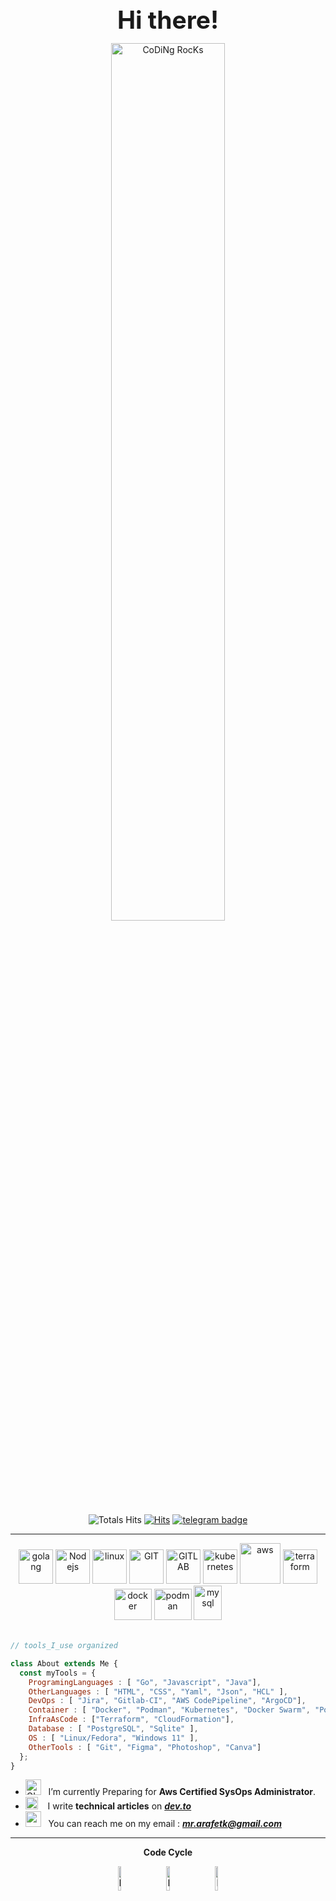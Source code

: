 <div align="center" width="50">


<strong style="font-size:39px">Hi there!</strong>

<img src="https://github.com/SP-XD/SP-XD/blob/main/images/dev-working_rounded.gif?raw=true" href="https://github.com/sp-xd" alt="CoDiNg RocKs"  width="60%"/><br> 

![Totals Hits](https://komarev.com/ghpvc/?username=Arafetki&style=flat&color=orange&label=PROFILE+VIEWS)
[![Hits](https://hits.seeyoufarm.com/api/count/incr/badge.svg?url=https%3A%2F%2Fgithub.com%2FArafetki&count_bg=%2379C83D&title_bg=%23555555&icon=&icon_color=%23E7E7E7&title=hits&edge_flat=false)](https://hits.seeyoufarm.com)
[![telegram badge](https://img.shields.io/badge/arafetki-grey?style=flat&logo=gitlab)](https://gitlab.com/arafetki) <br>
</div>

<hr></hr>

<div align="center">
    <img src="https://www.svgrepo.com/show/373635/go-gopher.svg" alt="golang" width="55" height="55"/>
    <img src="https://www.vectorlogo.zone/logos/nodejs/nodejs-icon.svg" alt="Nodejs" width="55" height="55"/>
    <img src="https://www.vectorlogo.zone/logos/linux/linux-icon.svg" alt="linux" width="55" height="55"/>      
    <img src="https://www.vectorlogo.zone/logos/git-scm/git-scm-icon.svg" alt="GIT" width="55" height="55"/> 
    <img src="https://cdn.worldvectorlogo.com/logos/gitlab.svg" alt="GITLAB" width="55" height="55"/>       
    <img src="https://www.vectorlogo.zone/logos/kubernetes/kubernetes-icon.svg" alt="kubernetes" width="55" height="55"/>
    <img src="https://upload.wikimedia.org/wikipedia/commons/5/5c/AWS_Simple_Icons_AWS_Cloud.svg" alt="aws" width="65" height="65"/>
    <img src="https://www.svgrepo.com/show/354447/terraform-icon.svg" alt="terraform" width="55" height="55"/>      
    <img src="https://www.vectorlogo.zone/logos/docker/docker-official.svg" alt="docker" width="60" height="50"/>      
    <img src="https://media.slid.es/uploads/1005350/images/6982390/podman.svg" alt="podman" width="60" height="50"/>
    <img src="https://upload.wikimedia.org/wikipedia/commons/2/29/Postgresql_elephant.svg" alt="mysql" width="45" height="55"/>
</div>

<br>

```javascript
// tools_I_use organized

class About extends Me { 
  const myTools = {  
    ProgramingLanguages : [ "Go", "Javascript", "Java"],
    OtherLanguages : [ "HTML", "CSS", "Yaml", "Json", "HCL" ],
    DevOps : [ "Jira", "Gitlab-CI", "AWS CodePipeline", "ArgoCD"],
    Container : [ "Docker", "Podman", "Kubernetes", "Docker Swarm", "Portainer"],
    InfraAsCode : ["Terraform", "CloudFormation"],  
    Database : [ "PostgreSQL", "Sqlite" ],    
    OS : [ "Linux/Fedora", "Windows 11" ],
    OtherTools : [ "Git", "Figma", "Photoshop", "Canva"]
  };
}
```

-  <img alt="GIF" src="https://raw.githubusercontent.com/SP-XD/SP-XD/main/images/Developer.gif" width="25" /> &nbsp; I’m currently Preparing for **Aws Certified SysOps Administrator**. <br>
- <img src="https://github.com/SP-XD/SP-XD/blob/main/images/hyperkitty.gif?raw=true" width="20" />&nbsp;&nbsp;&nbsp; I write **technical articles** on [***dev.to***](https://dev.to/arafetki) <br>
- <img src="https://github.com/SP-XD/SP-XD/blob/main/images/message.gif?raw=true" width="25" />&nbsp;&nbsp; You can reach me on my email : ***mr.arafetk@gmail.com*** <br>



<div align="center" >

  
<hr></hr>

**Code Cycle**<br>

<img src="https://raw.githubusercontent.com/Tarikul-Islam-Anik/Animated-Fluent-Emojis/master/Emojis/Smilies/Face%20with%20Spiral%20Eyes.png" width="10%" alt="Broken system!"/>
&nbsp;&nbsp;&nbsp;&nbsp;&nbsp;
<img src="https://raw.githubusercontent.com/Tarikul-Islam-Anik/Animated-Fluent-Emojis/master/Emojis/Smilies/Relieved%20Face.png" width="10%" alt="It's working!"/>
&nbsp;&nbsp;&nbsp;&nbsp;&nbsp;
<img src="https://raw.githubusercontent.com/Tarikul-Islam-Anik/Animated-Fluent-Emojis/master/Emojis/Smilies/Astonished%20Face.png" width="10%" alt="It's working but you don't know how!"/><br>


<!--img src="https://github.com/SP-XD/SP-XD/blob/main/images/this_page_is.gif?raw=true"  width="40%"/-->

</div>
